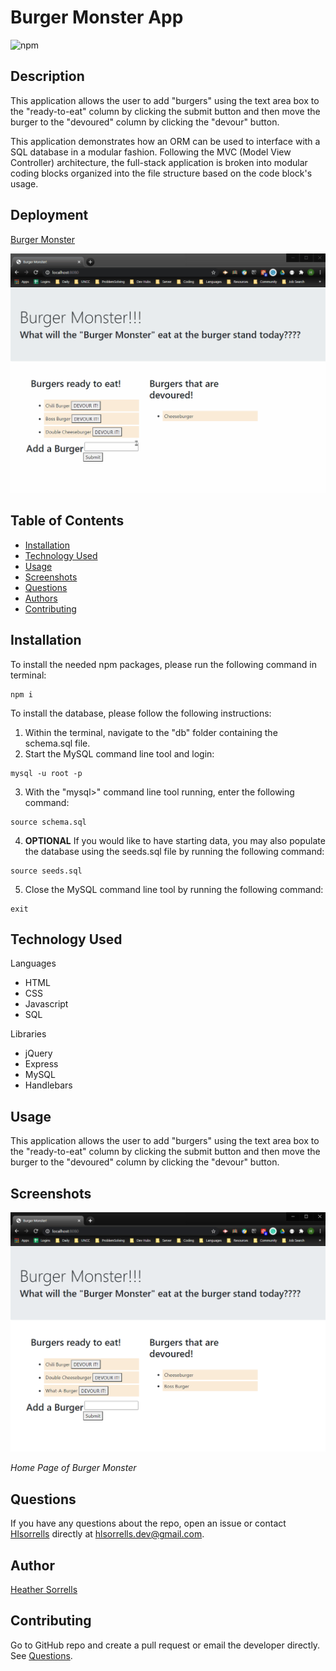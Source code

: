 # Burger Monster App
![npm](https://img.shields.io/npm/v/inquirer?style=plastic)

## Description
This application allows the user to add "burgers" using the text area box to the "ready-to-eat" column by clicking the submit button and then move the burger to the "devoured" column by clicking the "devour" button.

This application demonstrates how an ORM can be used to interface with a SQL database in a modular fashion. Following the MVC (Model View Controller) architecture, the full-stack application is broken into modular coding blocks organized into the file structure based on the code block's usage.

## Deployment

[Burger Monster](https://)

![](public/assets/images/burgerMonster.gif)

## Table of Contents

* [Installation](#installation)
* [Technology Used](#technology-used)
* [Usage](#usage)
* [Screenshots](#screenshots)
* [Questions](#questions)
* [Authors](#author)
* [Contributing](#contributing)


## Installation
To install the needed npm packages, please run the following command in terminal:
  
```
npm i
```
To install the database, please follow the following instructions:

1. Within the terminal, navigate to the "db" folder containing the schema.sql file.
2. Start the MySQL command line tool and login:
```
mysql -u root -p
```
3. With the "mysql>" command line tool running, enter the following command:
```
source schema.sql
```
4. **OPTIONAL** If you would like to have starting data, you may also populate the database using the seeds.sql file by running the following command:
```
source seeds.sql
```
5. Close the MySQL command line tool by running the following command:
```
exit
```

## Technology Used

Languages
- HTML
- CSS
- Javascript
- SQL

Libraries
- jQuery
- Express
- MySQL
- Handlebars

## Usage
This application allows the user to add "burgers" using the text area box to the "ready-to-eat" column by clicking the submit button and then move the burger to the "devoured" column by clicking the "devour" button.

## Screenshots

![Home Page](public/assets/images/homePage.png)

*Home Page of Burger Monster*

## Questions
If you have any questions about the repo, open an issue or contact [Hlsorrells](github.com/Hlsorrells) directly at [hlsorrells.dev@gmail.com](mailto:hlsorrells.dev@gmail.com).

## Author

[Heather Sorrells](mailto:hlsorrells.dev@gmail.com)

## Contributing
Go to GitHub repo and create a pull request or email the developer directly. See [Questions](#questions).

